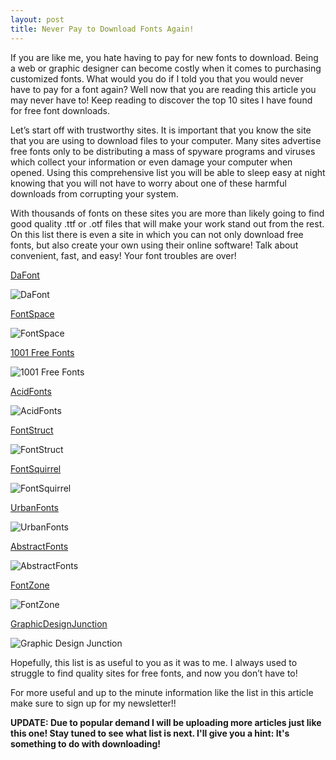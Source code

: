 ```yaml
---
layout: post
title: Never Pay to Download Fonts Again!
---
```


  If you are like me, you hate having to pay for new fonts to download. Being a web or graphic designer can become costly when it comes to purchasing customized fonts. What would you do if I told you that you would never have to pay for a font again? Well now that you are reading this article you may never have to! Keep reading to discover the top 10 sites I have found for free font downloads. 
  
  Let’s start off with trustworthy sites. It is important that you know the site that you are using to download files to your computer. Many sites advertise free fonts only to be distributing a mass of spyware programs and viruses which collect your information or even damage your computer when opened. Using this comprehensive list you will be able to sleep easy at night knowing that you will not have to worry about one of these harmful downloads from corrupting your system. 
  
   With thousands of fonts on these sites you are more than likely going to find good quality .ttf or .otf files that will make your work stand out from the rest. On this list there is even a site in which you can not only download free fonts, but also create your own using their online software! Talk about convenient, fast, and easy! Your font troubles are over!  

[DaFont](http://www.dafont.com)

![DaFont](https://farm9.staticflickr.com/8628/16856466555_1d36330d3d_n.jpg "DaFont")
	
[FontSpace](http://www.fontspace.com)

![FontSpace](https://farm8.staticflickr.com/7610/16856466145_fe50233be1_n.jpg "FontSpace")
	
[1001 Free Fonts](http://www.1001freefonts.com)

![1001 Free Fonts](https://farm9.staticflickr.com/8664/16670339489_ceb1edb12d_n.jpg "1001 Fonts")
	
[AcidFonts](http://www.acidfonts.com)

![AcidFonts](https://farm8.staticflickr.com/7653/16668881528_def94b0440_n.jpg "AcidFonts")
	
[FontStruct](http://www.fontstruct.com)

![FontStruct](https://farm8.staticflickr.com/7597/16649167987_2241206b4d_n.jpg "FontStruct")
	
[FontSquirrel](http://www.fontsquirrel.com)

![FontSquirrel](https://farm8.staticflickr.com/7594/16668881078_4e91117ca0_n.jpg "FontSquirrel")
	
[UrbanFonts](http://www.UrbanFonts.com)

![UrbanFonts](https://farm8.staticflickr.com/7648/16234105214_f4e93cb19d_n.jpg "UrbanFonts")
	
[AbstractFonts](http://www.abstractfonts.com)

![AbstractFonts](https://farm8.staticflickr.com/7622/16669087820_3a3d94bb9c_n.jpg "AbstractFonts")
	
[FontZone](http://www.fontzone.net)

![FontZone](https://farm8.staticflickr.com/7286/16855432191_3e68513ed0_n.jpg "FontZone")
	
[GraphicDesignJunction](http://graphicdesignjunction.com/category/fonts/)

![Graphic Design Junction](https://farm9.staticflickr.com/8754/16649167647_463ae63007_n.jpg "Graphic Design Junction")
  
  
  Hopefully, this list is as useful to you as it was to me. I always used to struggle to find quality sites for free fonts, and now you don’t have to! 
  
  For more useful and up to the minute information like the list in this article make sure to sign up for my newsletter!!
  
 **UPDATE: Due to popular demand I will be uploading more articles just like this one! Stay tuned to see what list is next. I'll give you a hint: It's something to do with downloading!**
